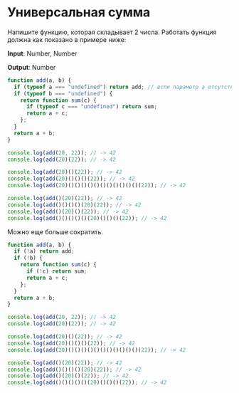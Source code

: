 # Универсальная сумма

Напишите функцию, которая складывает 2 числа. Работать функция должна как показано в примере ниже:

**Input**: Number, Number

**Output**: Number

```js
function add(a, b) {
  if (typeof a === "undefined") return add; // если параметр а отсутствует, то снова вызываем add
  if (typeof b === "undefined") {
    return function sum(c) {
      if (typeof c === "undefined") return sum;
      return a + c;
    };
  }
  return a + b;
}

console.log(add(20, 22)); // -> 42
console.log(add(20)(22)); // -> 42

console.log(add(20)()(22)); // -> 42
console.log(add(20)()()()(22)); // -> 42
console.log(add(20)()()()()()()()()()()()(22)); // -> 42

console.log(add()(20)(22)); // -> 42
console.log(add()()()()(20)(22)); // -> 42
console.log(add()(20)()(22)); // -> 42
console.log(add()()()()()(20)()()()(22)); // -> 42

```

Можно еще больше сократить.

```js
function add(a, b) {
  if (!a) return add;
  if (!b) {
    return function sum(c) {
      if (!c) return sum;
      return a + c;
    };
  }
  return a + b;
}

console.log(add(20, 22)); // -> 42
console.log(add(20)(22)); // -> 42

console.log(add(20)()(22)); // -> 42
console.log(add(20)()()()(22)); // -> 42
console.log(add(20)()()()()()()()()()()()(22)); // -> 42

console.log(add()(20)(22)); // -> 42
console.log(add()()()()(20)(22)); // -> 42
console.log(add()(20)()(22)); // -> 42
console.log(add()()()()()(20)()()()(22)); // -> 42

```